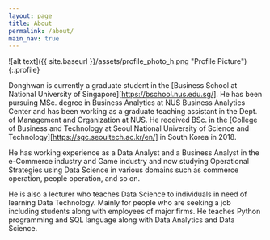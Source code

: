 ```yaml
---
layout: page
title: About
permalink: /about/
main_nav: true
---
```


![alt text]({{ site.baseurl }}/assets/profile_photo_h.png "Profile Picture"){:.profile}

Donghwan is currently a graduate student in the [Business School at National University of Singapore][https://bschool.nus.edu.sg/]. He has been pursuing MSc. degree in Business Analytics at NUS Business Analytics Center and has been working as a graduate teaching assistant in the Dept. of Management and Organization at NUS. He received BSc. in the [College of Business and Technology at Seoul National University of Science and Technology][https://sgc.seoultech.ac.kr/en/] in South Korea in 2018.

He has working experience as a Data Analyst and a Business Analyst in the e-Commerce industry and Game industry and now studying Operational Strategies using Data Science in various domains such as commerce operation, people operation, and so on.

He is also a lecturer who teaches Data Science to individuals in need of learning Data Technology. Mainly for people who are seeking a job including students along with employees of major firms. He teaches Python programming and SQL language along with Data Analytics and Data Science.


<!-- Centrarium is a custom theme for Jekyll, made by [Ben Centra][bencentra] for his own blog. He'd be humbled if you liked it enough to use it as well! Installation and configuration instructions can be found in the [GitHub repository](https://github.com/bencentra/centrarium).

This page is a good place to write about yourself, your project, your product, or whatever it is your site is for. You can replace the image above, or you can get rid of it entirely. 

You can find out more info about customizing your Jekyll theme, as well as basic Jekyll usage documentation at [jekyllrb.com](http://jekyllrb.com/). And you can find the source code for Jekyll at [github.com/jekyll/jekyll](https://github.com/jekyll/jekyll)

[centrarium]: https://github.com/bencentra/centrarium
[bencentra]: http://bencentra.com
[jekyll]: https://github.com/jekyll/jekyll -->
